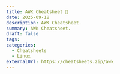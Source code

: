 ```yaml
---
title: AWK Cheatsheet 🔗
date: 2025-09-18
description: AWK Cheatsheet.
summary: AWK Cheatsheet.
draft: false
tags:
categories:
  - Cheatsheets
  - Linux
externalUrl: https://cheatsheets.zip/awk
---
```

